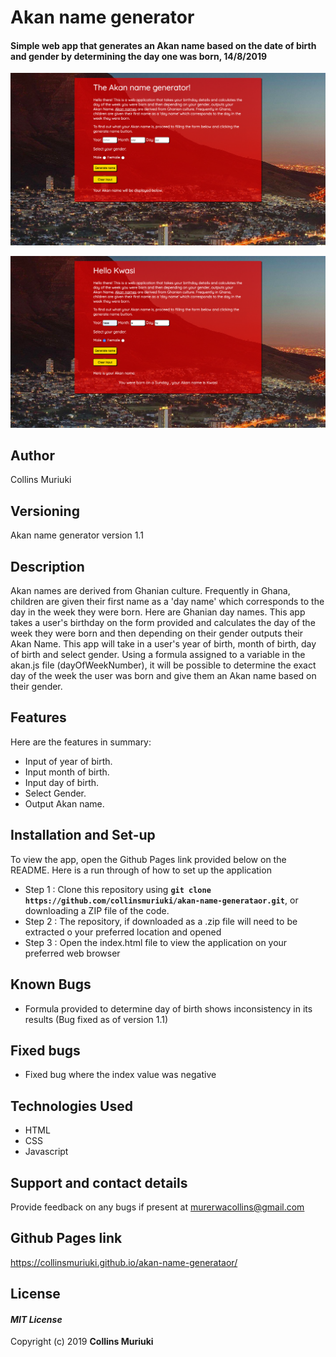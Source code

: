 # Akan name generator
#### Simple web app that generates an Akan name based on the date of birth and gender by determining the day one was born, 14/8/2019
![alt text](images/app.jpg)

![alt text](images/result.jpg)
## Author
Collins Muriuki
## Versioning
Akan name generator version 1.1
## Description
Akan names are derived from Ghanian culture. Frequently in Ghana, children are given their first name as a 'day name' which corresponds to the day in the week they were born. Here are Ghanian day names. This app takes a user's birthday on the form provided and calculates the day of the week they were born and then depending on their gender outputs their Akan Name.
This app will take in a user's year of birth, month of birth, day of birth and select gender. Using a formula assigned to a variable in the akan.js file (dayOfWeekNumber), it will be possible to determine the exact day of the week the user was born and give them an Akan name based on their gender.
## Features
Here are the features in summary:
* Input of year of birth.
* Input month of birth.
* Input day of birth.
* Select Gender.
* Output Akan name.


## Installation and Set-up
To view the app, open the Github Pages link provided below on the README.
Here is a run through of how to set up the application
* Step 1 : Clone this repository using **`git clone https://github.com/collinsmuriuki/akan-name-generataor.git`**, or downloading a ZIP file of the code.
* Step 2 : The repository, if downloaded as a .zip file will need to be extracted o your preferred location and opened
* Step 3 : Open the index.html file to view the application on your preferred web browser

## Known Bugs
* Formula provided to determine day of birth shows inconsistency in its results (Bug fixed as of version 1.1)

## Fixed bugs
* Fixed bug where the index value was negative

## Technologies Used
* HTML  
* CSS
* Javascript

## Support and contact details
Provide feedback on any bugs if present at murerwacollins@gmail.com

## Github Pages link
https://collinsmuriuki.github.io/akan-name-generataor/

## License
#### *MIT License*
Copyright (c) 2019 **Collins Muriuki**

